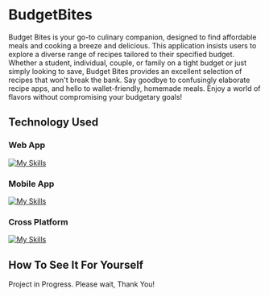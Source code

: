 # BudgetBites
Budget Bites is your go-to culinary companion, designed to find affordable meals and cooking a breeze and delicious. This application insists users to explore a diverse range of recipes tailored to their specified budget. Whether a student, individual, couple, or family on a tight budget or just simply looking to save, Budget Bites provides an excellent selection of recipes that won't break the bank. Say goodbye to confusingly elaborate recipe apps, and hello to wallet-friendly, homemade meals. Enjoy a world of flavors without compromising your budgetary goals!

## Technology Used
### Web App
[![My Skills](https://skillicons.dev/icons?i=js,html,css)](https://skillicons.dev)
### Mobile App
[![My Skills](https://skillicons.dev/icons?i=swift)](https://skillicons.dev)
### Cross Platform
[![My Skills](https://skillicons.dev/icons?i=firebase)](https://skillicons.dev)

## How To See It For Yourself
Project in Progress. Please wait, Thank You!
